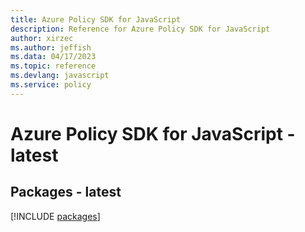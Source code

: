 ```yaml
---
title: Azure Policy SDK for JavaScript
description: Reference for Azure Policy SDK for JavaScript
author: xirzec
ms.author: jeffish
ms.data: 04/17/2023
ms.topic: reference
ms.devlang: javascript
ms.service: policy
---
```

# Azure Policy SDK for JavaScript - latest
## Packages - latest
[!INCLUDE [packages](policy-index.md)]